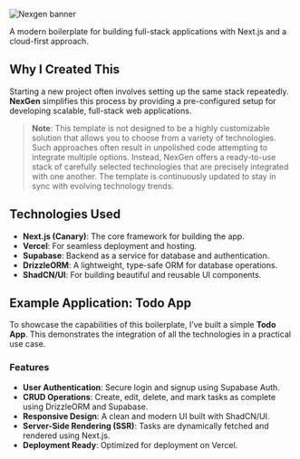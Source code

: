 ![Nexgen banner](https://github.com/user-attachments/assets/9f1d74a7-e817-4e23-9558-1e270ccf8e2f)

A modern boilerplate for building full-stack applications with Next.js and a cloud-first approach.

## Why I Created This

Starting a new project often involves setting up the same stack repeatedly. **NexGen** simplifies this process by providing a pre-configured setup for developing scalable, full-stack web applications.

> **Note**: This template is not designed to be a highly customizable solution that allows you to choose from a variety of technologies. Such approaches often result in unpolished code attempting to integrate multiple options. Instead, NexGen offers a ready-to-use stack of carefully selected technologies that are precisely integrated with one another. The template is continuously updated to stay in sync with evolving technology trends.

## Technologies Used

- **Next.js (Canary)**: The core framework for building the app.
- **Vercel**: For seamless deployment and hosting.
- **Supabase**: Backend as a service for database and authentication.
- **DrizzleORM**: A lightweight, type-safe ORM for database operations.
- **ShadCN/UI**: For building beautiful and reusable UI components.

## Example Application: Todo App

To showcase the capabilities of this boilerplate, I’ve built a simple **Todo App**. This demonstrates the integration of all the technologies in a practical use case.

### Features

- **User Authentication**: Secure login and signup using Supabase Auth.
- **CRUD Operations**: Create, edit, delete, and mark tasks as complete using DrizzleORM and Supabase.
- **Responsive Design**: A clean and modern UI built with ShadCN/UI.
- **Server-Side Rendering (SSR)**: Tasks are dynamically fetched and rendered using Next.js.
- **Deployment Ready**: Optimized for deployment on Vercel.
